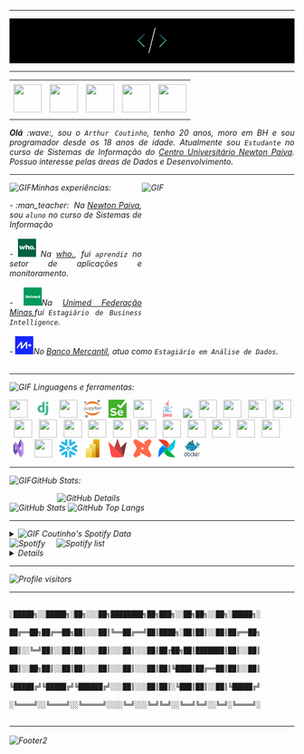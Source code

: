 
-----

<div>
<img align="center" alt="Header" src="https://github.com/ArthurCoutinho15/ArthurCoutinho15/blob/main/img/wmf4pf98d4l61.png"/>
</div>

-----

<div align="center">
<table>
<tr>
 <td align="center" colspan="11"></td>
</tr> 
<tr>
<td><a href="https://github.com/ArthurCoutinho15" target="_blank"><img src="https://github.com/joaopauloaramuni/joaopauloaramuni/blob/main/img/github5.png?raw=true" width="50px" height="50px"/></a>

<td><a href="mailto:arthurtelescoutinho@gmail.com" target="_blank"><img src="https://github.com/joaopauloaramuni/joaopauloaramuni/blob/main/img/gmail3.png?raw=true" width="50px" height="50px"/></a>
</td>
<td><a href="https://wa.me/5531987781896" target="_blank"><img src="https://github.com/joaopauloaramuni/joaopauloaramuni/blob/main/img/wpp2.png?raw=true" width="50px" height="50px"/></a>
</td>
<td><a href="https://www.instagram.com/__atcoutinho/" target="_blank"><img src="https://github.com/joaopauloaramuni/joaopauloaramuni/blob/main/img/insta2.png?raw=true" width="50px" height="50px"/></a>
</td>
<td><a href="https://www.linkedin.com/in/arthur-teles-coutinho-949419236/" target="_blank"><img src="https://github.com/joaopauloaramuni/joaopauloaramuni/blob/main/img/linkedin2.png?raw=true" width="50px" height="50px"/></a>
</td>
</td>
<!--<td><a href="https://slack.com/app_redirect?channel=UVD9N6VCL"><img src="https://github.com/joaopauloaramuni/joaopauloaramuni/blob/main/img/slack.png?raw=true" width="50px" height="50px"/></a>
</td>-->
</td>
</td>
</tr>
<tr>
 <td align="center" colspan="11"></td>
</tr> 
</table>

</div>
<div align="justify">
<i><b>Olá</b> :wave:, sou o <code>Arthur Coutinho</code>, tenho 20 anos, moro em BH e sou programador desde os 18 anos de idade. Atualmente sou <code>Estudante</code> no curso de Sistemas de Informação do <a href="https://newtonpaiva.br/" target="_blank">Centro Universitário Newton Paiva</a>. Possuo interesse pelas áreas de Dados e Desenvolvimento.<br />
</div>

-----

<div>
<div>
<img align="right" alt="GIF" src="https://github.com/joaopauloaramuni/joaopauloaramuni/blob/main/img/dev.gif?raw=true" width="270px" height="270px"/>
</div>

<img height="20" alt="GIF" src="https://github.com/joaopauloaramuni/joaopauloaramuni/blob/main/img/soulgem.gif?raw=true"/>Minhas experiências:

<div align="justify">
<p> 
- :man_teacher: &nbsp;Na <a href="https://newtonpaiva.br/" target="_blank">Newton Paiva</a>, sou <code>aluno</code> no curso de Sistemas de Informação <br></br>
- <img width="32" height="32" src="https://github.com/ArthurCoutinho15/ArthurCoutinho15/blob/main/img/who_logo.jpg?raw=true"/> Na <a href="https://whoid.com" target="_blank">who.</a>, fui <code>aprendiz</code> no setor de  aplicações e monitoramento. <br></br>
- <img width="32" height="32" src="https://github.com/ArthurCoutinho15/ArthurCoutinho15/blob/main/img/unimedmg_logo.jpg"/>Na <a href="https://www.unimed.coop.br/site/web/minasgerais" target="_blank">Unimed Federação Minas</a>,fui <code>Estagiário de Business Intelligence</code>.<br></br>
- <img width="32" height="32" src="https://github.com/ArthurCoutinho15/ArthurCoutinho15/blob/main/img/images.png?raw=true"/>No <a href="https://bancomercantil.com.br/Paginas/Home.aspx" target="_blank">Banco Mercantil</a>, atuo como <code>Estagiário em Análise de Dados</code>. <br></br>
</p>
</div>
</div>

-----

<div>

<img height="20" alt="GIF" src="https://github.com/joaopauloaramuni/joaopauloaramuni/blob/main/img/skills.gif?raw=true"/>&nbsp;Linguagens e ferramentas:
<div></div>
<code><a href="https://www.python.org/" target="_blank"><img width="32" height="32" src="https://github.com/joaopauloaramuni/joaopauloaramuni/blob/main/img/python.png?raw=true"/></a></code>
&nbsp;
<code><a href="https://www.djangoproject.com" target="_blank"><img width="32" height="32" src="https://github.com/ArthurCoutinho15/ArthurCoutinho15/blob/main/img/file_type_django_icon_130645.png?raw=true"/></a></code>
&nbsp;
<code><a href="https://fastapi.tiangolo.com/" target="_blank"><img width="32" height="32" src="https://github.com/joaopauloaramuni/joaopauloaramuni/blob/main/img/fastapi.svg?raw=true"/></a></code>
&nbsp;
<code><a href="https://jupyter.org" target="_blank"><img width="32" height="32" src="https://github.com/ArthurCoutinho15/ArthurCoutinho15/blob/main/img/Jupyter_logo.svg.png?raw=true"/></a></code>
&nbsp;
<code><a href="https://jupyter.org" target="_blank"><img width="32" height="32" src="https://github.com/ArthurCoutinho15/ArthurCoutinho15/blob/main/img/Selenium_Logo.png?raw=true"/></a></code>
&nbsp;
<code><a href="https://docs.microsoft.com/pt-br/dotnet/csharp/" target="_blank"><img width="32" height="32" src="https://github.com/joaopauloaramuni/joaopauloaramuni/blob/main/img/csharp.png?raw=true"/></a></code>
&nbsp; 
<code><a href="https://www.java.com/pt-BR/" target="_blank"><img width="32" height="32" src="https://github.com/ArthurCoutinho15/ArthurCoutinho15/blob/main/img/java.png?raw=true"/></a></code>
&nbsp; 
<code><a href="https://openjfx.io/" target="_blank"><img height="32" src="https://github.com/joaopauloaramuni/joaopauloaramuni/blob/main/img/javafx.png?raw=true"/></a></code>
&nbsp; 
<code><a href="https://spring.io/" target="_blank"><img width="32" height="32" src="https://github.com/joaopauloaramuni/joaopauloaramuni/blob/main/img/spring.png?raw=true"/></a></code>
&nbsp;
<code><a href="https://www.w3schools.com/html/" target="_blank"><img width="32" height="32" src="https://github.com/joaopauloaramuni/joaopauloaramuni/blob/main/img/html.svg?raw=true"/></a></code>
&nbsp; 
<code><a href="https://www.w3schools.com/css/" target="_blank"><img width="32" height="32" src="https://github.com/joaopauloaramuni/joaopauloaramuni/blob/main/img/css.svg?raw=true"/></a></code>
&nbsp; 
<code><a href="https://www.w3schools.com/js/" target="_blank"><img width="32" height="32" src="https://github.com/joaopauloaramuni/joaopauloaramuni/blob/main/img/js.png?raw=true"/></a></code>
&nbsp; 
<code><a href="https://pt-br.reactjs.org/" target="_blank"><img width="32" height="32" src="https://github.com/joaopauloaramuni/joaopauloaramuni/blob/main/img/react.png?raw=true"/></a></code>
&nbsp; 
<code><a href="https://www.mysql.com/" target="_blank"><img width="32" height="32" src="https://github.com/joaopauloaramuni/joaopauloaramuni/blob/main/img/mysql.png?raw=true"/></a></code>
&nbsp; 
<code><a href="https://www.postgresql.org/" target="_blank"><img width="32" height="32" src="https://github.com/joaopauloaramuni/joaopauloaramuni/blob/main/img/postgresql.png?raw=true"/></a></code>
&nbsp; 
<code><a href="https://www.mongodb.com/pt-br" target="_blank"><img width="32" height="32" src="https://github.com/joaopauloaramuni/joaopauloaramuni/blob/main/img/mongodb.png?raw=true"/></a></code>
&nbsp; 
<code><a href="https://nodejs.org/en/" target="_blank"><img width="32" height="32" src="https://github.com/joaopauloaramuni/joaopauloaramuni/blob/main/img/nodejs.png?raw=true"/></a></code>
&nbsp;
<code><a href="https://grafana.com/" target="_blank"><img width="32" height="32" src="https://github.com/joaopauloaramuni/joaopauloaramuni/blob/main/img/grafana.png?raw=true"/></a></code>
&nbsp;  
<code><a href="https://dotnet.microsoft.com/en-us/" target="_blank"><img width="32" height="32" src="https://github.com/joaopauloaramuni/joaopauloaramuni/blob/main/img/dotnet.png?raw=true"/></a></code>
&nbsp; 
<code><a href="https://insomnia.rest/" target="_blank"><img width="32" height="32" src="https://github.com/joaopauloaramuni/joaopauloaramuni/blob/main/img/insomnia.png?raw=true"/></a></code>
&nbsp; 
<code><a href="https://git-scm.com/" target="_blank"><img width="32" height="32" src="https://github.com/joaopauloaramuni/joaopauloaramuni/blob/main/img/git.png?raw=true"/></a></code>
&nbsp; 
<code><a href="https://www.jetbrains.com/pt-br/pycharm/download/" target="_blank"><img width="32" height="32" src="https://github.com/joaopauloaramuni/joaopauloaramuni/blob/main/img/pc.png?raw=true"/></a></code>
&nbsp; 
<code><a href="https://code.visualstudio.com/" target="_blank"><img width="32" height="32" src="https://github.com/joaopauloaramuni/joaopauloaramuni/blob/main/img/vs.png?raw=true"/></a></code>
&nbsp;
<code><a href="https://code.visualstudio.com/" target="_blank"><img width="32" height="32" src="https://github.com/ArthurCoutinho15/ArthurCoutinho15/blob/main/img/Visual-Studio-logo.png?raw=true"/></a></code>
&nbsp;
<code><a href="https://www.jetbrains.com/idea/" target="_blank"><img width="32" height="32" src="https://github.com/joaopauloaramuni/joaopauloaramuni/blob/main/img/intellij.png?raw=true"/></a></code>
&nbsp;
<code><a href="https://www.snowflake.com/pt_br/" target="_blank"><img width="32" height="32" src="https://github.com/ArthurCoutinho15/ArthurCoutinho15/blob/main/img/SNOW-35164165.png?raw=True"/></a></code>
&nbsp;
<code><a href="https://www.snowflake.com/pt_br/" target="_blank"><img width="32" height="32" src="https://github.com/ArthurCoutinho15/ArthurCoutinho15/blob/main/img/New_Power_BI_Logo.svg.png?raw=True"/></a></code>
&nbsp;
<code><a href="https://blog.streamlit.io/crafting-a-dashboard-app-in-python-using-streamlit/" target="_blank"><img width="32" height="32" src=https://github.com/ArthurCoutinho15/ArthurCoutinho15/blob/main/img/streamlit-logo-1A3B208AE4-seeklogo.com.png?raw=True"/></a></code>
&nbsp;
<code><a href="https://www.getdbt.com" target="_blank"><img width="32" height="32" src="https://github.com/ArthurCoutinho15/ArthurCoutinho15/blob/main/img/dbt-logo-500AB0BAA7-seeklogo.com.png?raw=True"/></a></code>
&nbsp;
<code><a href="https://airflow.apache.org" target="_blank"><img width="32" height="32" src="https://github.com/ArthurCoutinho15/ArthurCoutinho15/blob/main/img/AirFlow.png?raw=True"/></a></code>
&nbsp;
<code><a href="https://www.docker.com" target="_blank"><img width="32" height="32" src="https://github.com/ArthurCoutinho15/ArthurCoutinho15/blob/main/img/docker.png?raw=True"/></a></code>
&nbsp;


</div>

-----


<img height="20" alt="GIF" src="https://github.com/joaopauloaramuni/joaopauloaramuni/blob/main/img/graphic.gif?raw=true"/>GitHub Stats:

<div>
<img align="right" alt="GitHub Details" width="420px" src="http://github-profile-summary-cards.vercel.app/api/cards/profile-details?username=ArthurCoutinho15&theme=github_dark"/>
<!--- <img alt="GitHub Commits" width="200px" src="http://github-profile-summary-cards.vercel.app/api/cards/productive-time?username=joaopauloaramuni&theme=github_dark"/> -->
<img alt="GitHub Stats" width="200px" src="http://github-profile-summary-cards.vercel.app/api/cards/stats?username=ArthurCoutinho15&theme=github_dark"/>
<img alt="GitHub Top Langs" width="200px" src="http://github-profile-summary-cards.vercel.app/api/cards/repos-per-language?username=ArthurCoutinho15&theme=github_dark"/>
</div>

-----

<div>
<div>
<details>
<summary><img height="20" alt="GIF" src="https://github.com/joaopauloaramuni/joaopauloaramuni/blob/main/img/spotify.gif?raw=true"/> Coutinho's Spotify Data</summary>
<img src="https://data-card-for-spotify.herokuapp.com/api/card?user_id=222oypuowwlevuuf7v4sjidka" alt="Data Card for Spotify">
</details>
</div>
<div>
<img alt="Spotify" width="200px" height="270px" src="https://spotify-github-profile.kittinanx.com/api/view?uid=222oypuowwlevuuf7v4sjidka&cover_image=true&theme=default"/> &nbsp; &nbsp; 
<img alt="Spotify list" width="200px" height="270px" src="https://spotify-recently-played-readme.vercel.app/api?user=222oypuowwlevuuf7v4sjidka&count=10"/>
</div>
<div>
<details>
</details>
</div>
</div>

---
<img alt="Profile visitors" src="https://komarev.com/ghpvc/?username=ArthurCoutinho15"/>

---

```text
                             ░█████╗░░█████╗░██╗░░░██╗████████╗██╗███╗░░██╗██╗░░██╗░█████╗░
                             ██╔══██╗██╔══██╗██║░░░██║╚══██╔══╝██║████╗░██║██║░░██║██╔══██╗
                             ██║░░╚═╝██║░░██║██║░░░██║░░░██║░░░██║██╔██╗██║███████║██║░░██║
                             ██║░░██╗██║░░██║██║░░░██║░░░██║░░░██║██║╚████║██╔══██║██║░░██║
                             ╚█████╔╝╚█████╔╝╚██████╔╝░░░██║░░░██║██║░╚███║██║░░██║╚█████╔╝
                             ░╚════╝░░╚════╝░░╚═════╝░░░░╚═╝░░░╚═╝╚═╝░░╚══╝╚═╝░░╚═╝░╚════╝░
                                                                                        
```                                        

</div>

-----

<img align="center" alt="Footer2" src="https://capsule-render.vercel.app/api?type=waving&height=100&color=gray&section=footer"/>

<!---
<div>
<img align="center" alt="Footer" width="1200px" height="20px" src="https://github.com/joaopauloaramuni/joaopauloaramuni/blob/main/img/footer-gray.gif?raw=true"/>
</div>
-->
